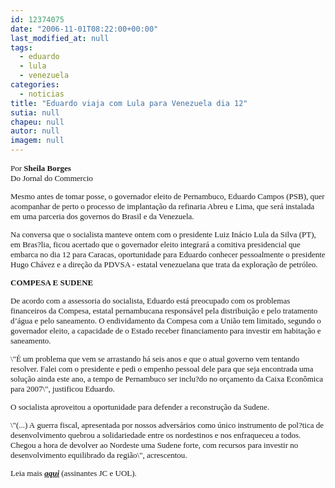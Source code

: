 ```yaml
---
id: 12374075
date: "2006-11-01T08:22:00+00:00"
last_modified_at: null
tags:
  - eduardo
  - lula
  - venezuela
categories:
  - noticias
title: "Eduardo viaja com Lula para Venezuela dia 12"
sutia: null
chapeu: null
autor: null
imagem: null
---
```

<p><FONT size=2></p>
<p><P><FONT face=Verdana>Por <B>Sheila Borges<BR></B></FONT><FONT face=Verdana>Do Jornal do Commercio</FONT></P></p>
<p><P><FONT face=Verdana>Mesmo antes de tomar posse, o governador eleito de Pernambuco, Eduardo Campos (PSB), quer acompanhar de perto o processo de implantação da refinaria Abreu e Lima, que será instalada em uma parceria dos governos do Brasil e da Venezuela. </FONT></P></p>
<p><P><FONT face=Verdana>Na conversa que o socialista manteve ontem com o presidente Luiz Inácio Lula da Silva (PT), em Bras?lia, ficou acertado que o governador eleito integrará a comitiva presidencial que embarca no dia 12 para Caracas, oportunidade para Eduardo conhecer pessoalmente o presidente Hugo Chávez e a direção da PDVSA - estatal venezuelana que trata da exploração de petróleo.</FONT></P><B></p>
<p><P><FONT face=Verdana>COMPESA E SUDENE</FONT></P></B></p>
<p><P><FONT face=Verdana>De acordo com a assessoria do socialista, Eduardo está preocupado com os problemas financeiros da Compesa, estatal pernambucana responsável pela distribuição e pelo tratamento d’água e pelo saneamento. O endividamento da Compesa com a União tem limitado, segundo o governador eleito, a capacidade de o Estado receber financiamento para investir em habitação e saneamento. </FONT></P></p>
<p><P><FONT face=Verdana>\"É um problema que vem se arrastando há seis anos e que o atual governo vem tentando resolver. Falei com o presidente e pedi o empenho pessoal dele para que seja encontrada uma solução ainda este ano, a tempo de Pernambuco ser inclu?do no orçamento da Caixa Econômica para 2007\", justificou Eduardo.</FONT></P></p>
<p><P><FONT face=Verdana></FONT></P></p>
<p><P><FONT face=Verdana>O socialista aproveitou a oportunidade para defender a reconstrução da Sudene.</FONT></P></p>
<p><P><FONT face=Verdana>\"(...) A&nbsp;guerra fiscal, apresentada por nossos adversários como único instrumento de pol?tica de desenvolvimento quebrou a solidariedade entre os nordestinos e nos enfraqueceu a todos. Chegou a hora de devolver ao Nordeste uma Sudene forte, com recursos para investir no desenvolvimento equilibrado da região\", acrescentou.</FONT></P></p>
<p><P><FONT face=Verdana>Leia mais <STRONG><EM><A href=\"https://jc3.uol.com.br/jornal/2006/11/01/can_9.php\" target=_blank>aqui</A></EM></STRONG> (assinantes JC e UOL).</FONT></P></FONT> </p>
